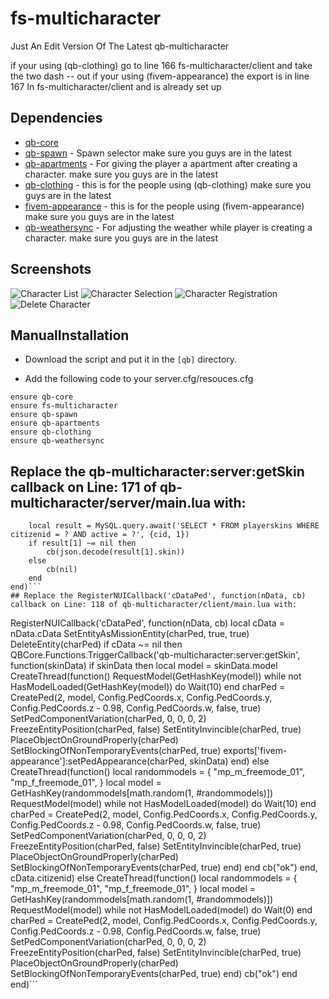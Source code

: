 # fs-multicharacter

Just An Edit Version Of The Latest qb-multicharacter

if your using (qb-clothing) go to line 166 fs-multicharacter/client and take the two dash -- out
if your using (fivem-appearance) the export is in line 167 In fs-multicharacter/client and is already set up


## Dependencies
- [qb-core](https://github.com/qbcore-framework/qb-core)
- [qb-spawn](https://github.com/qbcore-framework/qb-spawn) - Spawn selector make sure you guys are in the latest
- [qb-apartments](https://github.com/qbcore-framework/qb-apartments) - For giving the player a apartment after creating a character. make sure you guys are in the latest
- [qb-clothing](https://github.com/qbcore-framework/qb-clothing) - this is for the people using (qb-clothing) make sure you guys are in the latest
- [fivem-appearance](https://github.com/iLLeniumStudios/fivem-appearance) - this is for the people using (fivem-appearance) make sure you guys are in the latest
- [qb-weathersync](https://github.com/qbcore-framework/qb-weathersync) - For adjusting the weather while player is creating a character.  make sure you guys are in the latest

## Screenshots
![Character List](https://cdn.discordapp.com/attachments/784243374269661195/989954216263028816/unknown.png)
![Character Selection](https://cdn.discordapp.com/attachments/784243374269661195/989954313327628298/unknown.png)
![Character Registration](https://cdn.discordapp.com/attachments/784243374269661195/989954437189623888/unknown.png)
![Delete Character](https://cdn.discordapp.com/attachments/784243374269661195/989954509377794128/unknown.png)


## ManualInstallation

- Download the script and put it in the `[qb]` directory.

- Add the following code to your server.cfg/resouces.cfg
```
ensure qb-core
ensure fs-multicharacter
ensure qb-spawn
ensure qb-apartments
ensure qb-clothing
ensure qb-weathersync
```
## Replace the qb-multicharacter:server:getSkin callback on Line: 171 of qb-multicharacter/server/main.lua with:

```QBCore.Functions.CreateCallback("qb-multicharacter:server:getSkin", function(_, cb, cid)
    local result = MySQL.query.await('SELECT * FROM playerskins WHERE citizenid = ? AND active = ?', {cid, 1})
    if result[1] ~= nil then
        cb(json.decode(result[1].skin))
    else
        cb(nil)
    end
end)```
## Replace the RegisterNUICallback('cDataPed', function(nData, cb) callback on Line: 118 of qb-multicharacter/client/main.lua with:
```
RegisterNUICallback('cDataPed', function(nData, cb)
    local cData = nData.cData
    SetEntityAsMissionEntity(charPed, true, true)
    DeleteEntity(charPed)
    if cData ~= nil then
        QBCore.Functions.TriggerCallback('qb-multicharacter:server:getSkin', function(skinData)
            if skinData then
                local model = skinData.model
                CreateThread(function()
                    RequestModel(GetHashKey(model))
                    while not HasModelLoaded(GetHashKey(model)) do
                        Wait(10)
                    end
                    charPed = CreatePed(2, model, Config.PedCoords.x, Config.PedCoords.y, Config.PedCoords.z - 0.98, Config.PedCoords.w, false, true)
                    SetPedComponentVariation(charPed, 0, 0, 0, 2)
                    FreezeEntityPosition(charPed, false)
                    SetEntityInvincible(charPed, true)
                    PlaceObjectOnGroundProperly(charPed)
                    SetBlockingOfNonTemporaryEvents(charPed, true)
                    exports['fivem-appearance']:setPedAppearance(charPed, skinData)
                end)
            else
                CreateThread(function()
                    local randommodels = {
                        "mp_m_freemode_01",
                        "mp_f_freemode_01",
                    }
                    local model = GetHashKey(randommodels[math.random(1, #randommodels)])
                    RequestModel(model)
                    while not HasModelLoaded(model) do
                        Wait(10)
                    end
                    charPed = CreatePed(2, model, Config.PedCoords.x, Config.PedCoords.y, Config.PedCoords.z - 0.98, Config.PedCoords.w, false, true)
                    SetPedComponentVariation(charPed, 0, 0, 0, 2)
                    FreezeEntityPosition(charPed, false)
                    SetEntityInvincible(charPed, true)
                    PlaceObjectOnGroundProperly(charPed)
                    SetBlockingOfNonTemporaryEvents(charPed, true)
                end)
            end
            cb("ok")
        end, cData.citizenid)
    else
        CreateThread(function()
            local randommodels = {
                "mp_m_freemode_01",
                "mp_f_freemode_01",
            }
            local model = GetHashKey(randommodels[math.random(1, #randommodels)])
            RequestModel(model)
            while not HasModelLoaded(model) do
                Wait(0)
            end
            charPed = CreatePed(2, model, Config.PedCoords.x, Config.PedCoords.y, Config.PedCoords.z - 0.98, Config.PedCoords.w, false, true)
            SetPedComponentVariation(charPed, 0, 0, 0, 2)
            FreezeEntityPosition(charPed, false)
            SetEntityInvincible(charPed, true)
            PlaceObjectOnGroundProperly(charPed)
            SetBlockingOfNonTemporaryEvents(charPed, true)
        end)
        cb("ok")
    end
end)```
